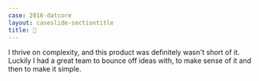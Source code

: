 ```yaml
---
case: 2016-datcore
layout: caseslide-sectiontitle
title: 💙
---
```


I thrive on complexity, and this product was definitely wasn't short of it. Luckily I had a great team to bounce off ideas with, to make sense of it and then to make it simple. 